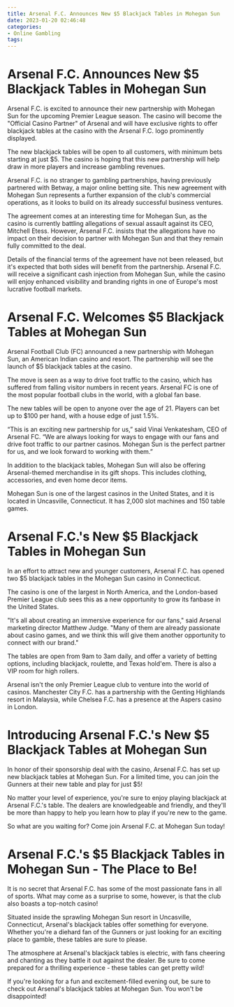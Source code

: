 ```yaml
---
title: Arsenal F.C. Announces New $5 Blackjack Tables in Mohegan Sun
date: 2023-01-20 02:46:48
categories:
- Online Gambling
tags:
---
```



#  Arsenal F.C. Announces New $5 Blackjack Tables in Mohegan Sun

Arsenal F.C. is excited to announce their new partnership with Mohegan Sun for the upcoming Premier League season. The casino will become the "Official Casino Partner" of Arsenal and will have exclusive rights to offer blackjack tables at the casino with the Arsenal F.C. logo prominently displayed.

The new blackjack tables will be open to all customers, with minimum bets starting at just $5. The casino is hoping that this new partnership will help draw in more players and increase gambling revenues.

Arsenal F.C. is no stranger to gambling partnerships, having previously partnered with Betway, a major online betting site. This new agreement with Mohegan Sun represents a further expansion of the club's commercial operations, as it looks to build on its already successful business ventures.

The agreement comes at an interesting time for Mohegan Sun, as the casino is currently battling allegations of sexual assault against its CEO, Mitchell Etess. However, Arsenal F.C. insists that the allegations have no impact on their decision to partner with Mohegan Sun and that they remain fully committed to the deal.

Details of the financial terms of the agreement have not been released, but it's expected that both sides will benefit from the partnership. Arsenal F.C. will receive a significant cash injection from Mohegan Sun, while the casino will enjoy enhanced visibility and branding rights in one of Europe's most lucrative football markets.

#  Arsenal F.C. Welcomes $5 Blackjack Tables at Mohegan Sun

Arsenal Football Club (FC) announced a new partnership with Mohegan Sun, an American Indian casino and resort. The partnership will see the launch of $5 blackjack tables at the casino.

The move is seen as a way to drive foot traffic to the casino, which has suffered from falling visitor numbers in recent years. Arsenal FC is one of the most popular football clubs in the world, with a global fan base.

The new tables will be open to anyone over the age of 21. Players can bet up to $100 per hand, with a house edge of just 1.5%.

“This is an exciting new partnership for us,” said Vinai Venkatesham, CEO of Arsenal FC. “We are always looking for ways to engage with our fans and drive foot traffic to our partner casinos. Mohegan Sun is the perfect partner for us, and we look forward to working with them.”

In addition to the blackjack tables, Mohegan Sun will also be offering Arsenal-themed merchandise in its gift shops. This includes clothing, accessories, and even home decor items.

Mohegan Sun is one of the largest casinos in the United States, and it is located in Uncasville, Connecticut. It has 2,000 slot machines and 150 table games.

#  Arsenal F.C.'s New $5 Blackjack Tables in Mohegan Sun

In an effort to attract new and younger customers, Arsenal F.C. has opened two $5 blackjack tables in the Mohegan Sun casino in Connecticut.

The casino is one of the largest in North America, and the London-based Premier League club sees this as a new opportunity to grow its fanbase in the United States.

"It's all about creating an immersive experience for our fans," said Arsenal marketing director Matthew Judge. "Many of them are already passionate about casino games, and we think this will give them another opportunity to connect with our brand."

The tables are open from 9am to 3am daily, and offer a variety of betting options, including blackjack, roulette, and Texas hold'em. There is also a VIP room for high rollers.

Arsenal isn't the only Premier League club to venture into the world of casinos. Manchester City F.C. has a partnership with the Genting Highlands resort in Malaysia, while Chelsea F.C. has a presence at the Aspers casino in London.

#  Introducing Arsenal F.C.'s New $5 Blackjack Tables at Mohegan Sun 

In honor of their sponsorship deal with the casino, Arsenal F.C. has set up new blackjack tables at Mohegan Sun. For a limited time, you can join the Gunners at their new table and play for just $5!

No matter your level of experience, you're sure to enjoy playing blackjack at Arsenal F.C.'s table. The dealers are knowledgeable and friendly, and they'll be more than happy to help you learn how to play if you're new to the game.

So what are you waiting for? Come join Arsenal F.C. at Mohegan Sun today!

#  Arsenal F.C.'s $5 Blackjack Tables in Mohegan Sun - The Place to Be!

It is no secret that Arsenal F.C. has some of the most passionate fans in all of sports. What may come as a surprise to some, however, is that the club also boasts a top-notch casino!

Situated inside the sprawling Mohegan Sun resort in Uncasville, Connecticut, Arsenal's blackjack tables offer something for everyone. Whether you're a diehard fan of the Gunners or just looking for an exciting place to gamble, these tables are sure to please.

The atmosphere at Arsenal's blackjack tables is electric, with fans cheering and chanting as they battle it out against the dealer. Be sure to come prepared for a thrilling experience - these tables can get pretty wild!

If you're looking for a fun and excitement-filled evening out, be sure to check out Arsenal's blackjack tables at Mohegan Sun. You won't be disappointed!